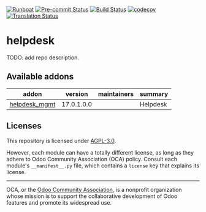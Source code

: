 
[![Runboat](https://img.shields.io/badge/runboat-Try%20me-875A7B.png)](https://runboat.odoo-community.org/builds?repo=OCA/helpdesk&target_branch=17.0)
[![Pre-commit Status](https://github.com/OCA/helpdesk/actions/workflows/pre-commit.yml/badge.svg?branch=17.0)](https://github.com/OCA/helpdesk/actions/workflows/pre-commit.yml?query=branch%3A17.0)
[![Build Status](https://github.com/OCA/helpdesk/actions/workflows/test.yml/badge.svg?branch=17.0)](https://github.com/OCA/helpdesk/actions/workflows/test.yml?query=branch%3A17.0)
[![codecov](https://codecov.io/gh/OCA/helpdesk/branch/17.0/graph/badge.svg)](https://codecov.io/gh/OCA/helpdesk)
[![Translation Status](https://translation.odoo-community.org/widgets/helpdesk-17-0/-/svg-badge.svg)](https://translation.odoo-community.org/engage/helpdesk-17-0/?utm_source=widget)

<!-- /!\ do not modify above this line -->

# helpdesk

TODO: add repo description.

<!-- /!\ do not modify below this line -->

<!-- prettier-ignore-start -->

[//]: # (addons)

Available addons
----------------
addon | version | maintainers | summary
--- | --- | --- | ---
[helpdesk_mgmt](helpdesk_mgmt/) | 17.0.1.0.0 |  | Helpdesk

[//]: # (end addons)

<!-- prettier-ignore-end -->

## Licenses

This repository is licensed under [AGPL-3.0](LICENSE).

However, each module can have a totally different license, as long as they adhere to Odoo Community Association (OCA)
policy. Consult each module's `__manifest__.py` file, which contains a `license` key
that explains its license.

----
OCA, or the [Odoo Community Association](http://odoo-community.org/), is a nonprofit
organization whose mission is to support the collaborative development of Odoo features
and promote its widespread use.
